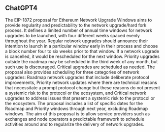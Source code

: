 ## ChatGPT4

The EIP-1872 proposal for Ethereum Network Upgrade Windows aims to provide regularity and predictability to the network upgrade/hard fork process. It defines a limited number of annual time windows for network upgrades to be launched, with four different weeks spaced evenly throughout the year. Regular network upgrades should announce their intention to launch in a particular window early in their process and choose a block number four to six weeks prior to that window. If a network upgrade is cancelled, it would be rescheduled for the next window. Priority upgrades outside the roadmap may be scheduled in the third week of any month, but such use is discouraged. Critical upgrades are scheduled as needed. The proposal also provides scheduling for three categories of network upgrades: Roadmap network upgrades that include deliberate protocol improvements, Priority network updates where there are technical reasons that necessitate a prompt protocol change but these reasons do not present a systemic risk to the protocol or the ecosystem, and Critical network upgrades to address issues that present a systemic risk to the protocol or the ecosystem. The proposal includes a list of specific dates for the Roadmap and Priority windows through next year, excluding Roadmap windows. The aim of this proposal is to allow service providers such as exchanges and node operators a predictable framework to schedule activities around and to regularize the delivery of network upgrades.
